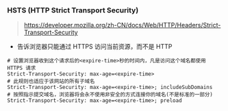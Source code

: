 ### HSTS (HTTP Strict Transport Security)
> https://developer.mozilla.org/zh-CN/docs/Web/HTTP/Headers/Strict-Transport-Security
- 告诉浏览器只能通过 HTTPS 访问当前资源，而不是 HTTP

```
# 设置浏览器收到这个请求后的<expire-time>秒的时间内，凡是访问这个域名都使用 HTTPS 请求
Strict-Transport-Security: max-age=<expire-time>
# 此规则也适应于该网站的所有子域名
Strict-Transport-Security: max-age=<expire-time>; includeSubDomains
# 按照指示提交域名，浏览器将会永不使用非安全的方式连接你的域名(不是标准的一部分)
Strict-Transport-Security: max-age=<expire-time>; preload
```